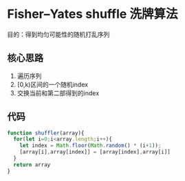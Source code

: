# Fisher–Yates shuffle 洗牌算法
目的：得到均匀可能性的随机打乱序列

## 核心思路
1. 遍历序列
2. [0,k)区间的一个随机index
3. 交换当前和第二部得到的index

## 代码
```js
function shuffler(array){
  for(let i=0;i<array.length;i++){
    let index = Math.floor(Math.random() * (i+1));
    [array[i],array[index]] = [array[index],array[i]]
  }
  return array
}
```